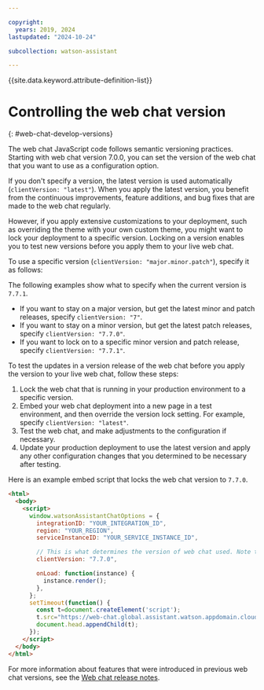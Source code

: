 ```yaml
---

copyright:
  years: 2019, 2024
lastupdated: "2024-10-24"

subcollection: watson-assistant

---
```


{{site.data.keyword.attribute-definition-list}}


# Controlling the web chat version
{: #web-chat-develop-versions}

The web chat JavaScript code follows semantic versioning practices. Starting with web chat version 7.0.0, you can set the version of the web chat that you want to use as a configuration option.

If you don't specify a version, the latest version is used automatically (`clientVersion: "latest"`). When you apply the latest version, you benefit from the continuous improvements, feature additions, and bug fixes that are made to the web chat regularly.

However, if you apply extensive customizations to your deployment, such as overriding the theme with your own custom theme, you might want to lock your deployment to a specific version. Locking on a version enables you to test new versions before you apply them to your live web chat.

To use a specific version (`clientVersion: "major.minor.patch"`), specify it as follows:

The following examples show what to specify when the current version is `7.7.1`.

- If you want to stay on a major version, but get the latest minor and patch releases, specify `clientVersion: "7"`.
- If you want to stay on a minor version, but get the latest patch releases, specify `clientVersion: "7.7.0"`. 
- If you want to lock on to a specific minor version and patch release, specify `clientVersion: "7.7.1"`.

To test the updates in a version release of the web chat before you apply the version to your live web chat, follow these steps:

1.  Lock the web chat that is running in your production environment to a specific version. 
1.  Embed your web chat deployment into a new page in a test environment, and then override the version lock setting. For example, specify `clientVersion: "latest"`.
1.  Test the web chat, and make adjustments to the configuration if necessary.
1.  Update your production deployment to use the latest version and apply any other configuration changes that you determined to be necessary after testing.

Here is an example embed script that locks the web chat version to `7.7.0`.

```html
<html>
  <body>
    <script>
      window.watsonAssistantChatOptions = {
        integrationID: "YOUR_INTEGRATION_ID",
        region: "YOUR_REGION",
        serviceInstanceID: "YOUR_SERVICE_INSTANCE_ID",

        // This is what determines the version of web chat used. Note that this value is also used in the script src below.
        clientVersion: "7.7.0", 

        onLoad: function(instance) {
          instance.render();
        },
      };
      setTimeout(function() {
        const t=document.createElement('script');
        t.src="https://web-chat.global.assistant.watson.appdomain.cloud/versions/" + (window.watsonAssistantChatOptions.clientVersion || 'latest') + "/WatsonAssistantChatEntry.js";
        document.head.appendChild(t);
      });
    </script>
  </body>
</html>
```

For more information about features that were introduced in previous web chat versions, see the [Web chat release notes](/docs/watson-assistant?topic=watson-assistant-release-notes-chat).
